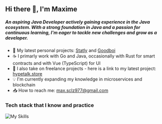 ## Hi there 👋, I'm Maxime

##### An aspiring Java Developer actively gaining experience in the Java ecosystem. With a strong foundation in Java and a passion for continuous learning, I'm eager to tackle new challenges and grow as a developer.

- 💾 My latest personal projects: [Statly](https://github.com/laa66/statly-backend-api) and [Goodboi](https://github.com/laa66/goodboi-discord-bot)
- ☕ I primarly work with Go and Java, occasionally with Rust for smart contracts and with Vue (TypeScript) for UI 
- 📲 I also take on freelance projects - here is a link to my latest project: [hypetalk.store](https://hypetalk.store)
- 💡 I'm currently expanding my knowledge in microservices and blockchain
- 📥 How to reach me: max.sclz977@gmail.com

### Tech stack that I know and practice

![My Skills](https://skillicons.dev/icons?i=java,spring,hibernate,go,vue,ts,maven,mysql,git,linux,postman,docker,kubernetes,idea,vscode)

<!--
**laa66/laa66** is a ✨ _special_ ✨ repository because its `README.md` (this file) appears on your GitHub profile.

Here are some ideas to get you started:

- 🔭 I’m currently working on ...
- 🌱 I’m currently learning ...
- 👯 I’m looking to collaborate on ...
- 🤔 I’m looking for help with ...
- 💬 Ask me about ...
- 📫 How to reach me: ...
- 😄 Pronouns: ...
- ⚡ Fun fact: ...
-->
